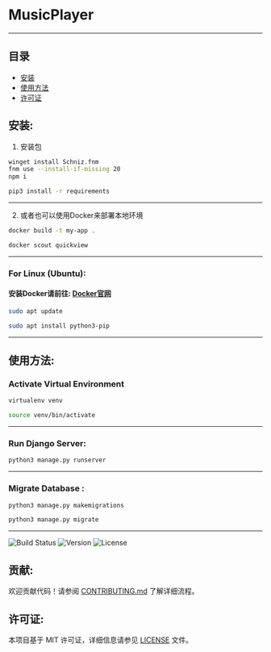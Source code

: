 # MusicPlayer

---

## 目录

- [安装](#安装)
- [使用方法](#使用方法)
- [许可证](#许可证)



## 安装:

1.  安装包
```bash
winget install Schniz.fnm
fnm use --install-if-missing 20
npm i
```
```bash
pip3 install -r requirements
```
---

2. 或者也可以使用Docker来部署本地环境
```bash
docker build -t my-app .
```
```bash
docker scout quickview
```
---

### For Linux (Ubuntu):
#### 安装Docker请前往: [Docker官网](https://docs.docker.com/engine/install/ubuntu/)

```bash
sudo apt update
```
```bash
sudo apt install python3-pip
```
---

## 使用方法:

### Activate Virtual Environment
```bash
virtualenv venv
```

```bash
source venv/bin/activate
```
---
### Run Django Server:
```bash
python3 manage.py runserver
```
---
### Migrate Database :
```bash
python3 manage.py makemigrations
```

```bash
python3 manage.py migrate
```
---
![Build Status](https://img.shields.io/badge/build-passing-brightgreen)
![Version](https://img.shields.io/badge/version-1.0.0-blue)
![License](https://img.shields.io/badge/license-MIT-green)


## 贡献:

欢迎贡献代码！请参阅 [CONTRIBUTING.md](CONTRIBUTING.md) 了解详细流程。


## 许可证:

本项目基于 MIT 许可证，详细信息请参见 [LICENSE](LICENSE) 文件。
